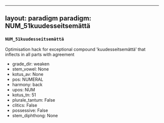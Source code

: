 
---
layout: paradigm
paradigm: NUM_51kuudesseitsemättä
---
### ` NUM_51kuudesseitsemättä `

Optimisation hack for exceptional compound ’kuudesseitsemättä’ that inflects in all parts with agreement
* grade_dir: weaken
* stem_vowel: None
* kotus_av: None
* pos: NUMERAL
* harmony: back
* upos: NUM
* kotus_tn: 51
* plurale_tantum: False
* clitics: False
* possessive: False
* stem_diphthong: None
